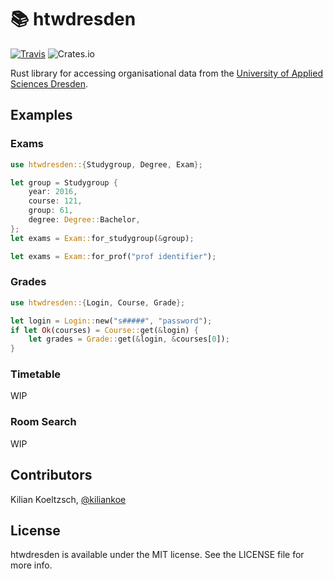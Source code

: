 # 📚 htwdresden

[![Travis](https://img.shields.io/travis/kiliankoe/htwdresden-rs.svg?style=flat-square)](https://travis-ci.org/kiliankoe/htwdresden-rs)
![Crates.io](https://img.shields.io/crates/v/rustc-serialize.svg?style=flat-square)

Rust library for accessing organisational data from the [University of Applied Sciences Dresden](https://www.htw-dresden.de/).

## Examples

### Exams

```rust
use htwdresden::{Studygroup, Degree, Exam};

let group = Studygroup {
    year: 2016,
    course: 121,
    group: 61,
    degree: Degree::Bachelor,
};
let exams = Exam::for_studygroup(&group);

let exams = Exam::for_prof("prof identifier");
```

### Grades

```rust
use htwdresden::{Login, Course, Grade};

let login = Login::new("s#####", "password");
if let Ok(courses) = Course::get(&login) {
    let grades = Grade::get(&login, &courses[0]);
}
```

### Timetable

WIP

### Room Search

WIP

## Contributors

Kilian Koeltzsch, [@kiliankoe](https://github.com/kiliankoe)

## License

htwdresden is available under the MIT license. See the LICENSE file for more info.
